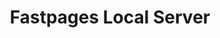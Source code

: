 ---
toc: true
comments: true
layout: post
title: Fastpages Local Server
tags: true
categories: [markdown,Week4]
---
